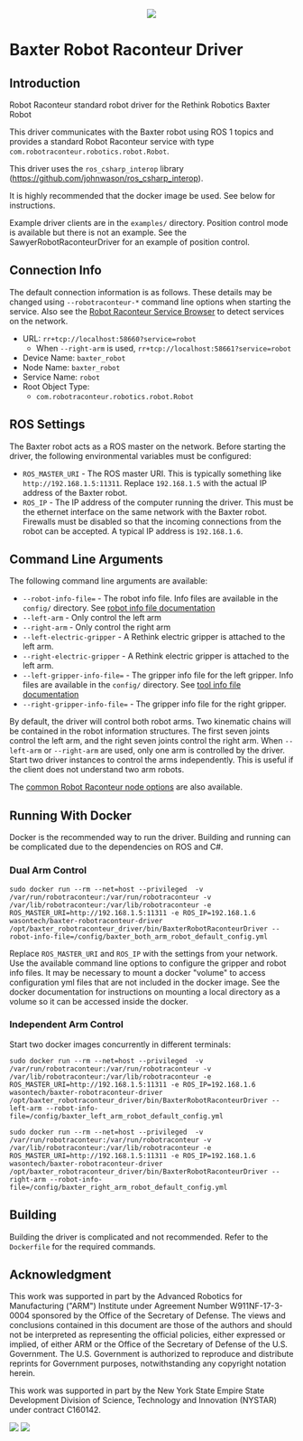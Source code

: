<p align="center"><img src="https://raw.githubusercontent.com/robotraconteur/robotraconteur/refs/heads/master/docs/figures/logo-header.svg"></p>

# Baxter Robot Raconteur Driver

## Introduction

Robot Raconteur standard robot driver for the Rethink Robotics Baxter Robot

This driver communicates with the Baxter robot using ROS 1 topics and provides a standard Robot Raconteur service with type `com.robotraconteur.robotics.robot.Robot`.

This driver uses the `ros_csharp_interop` library (https://github.com/johnwason/ros_csharp_interop).

It is highly recommended that the docker image be used. See below for instructions.

Example driver clients are in the `examples/` directory. Position control mode is available but there is
not an example. See the SawyerRobotRaconteurDriver for an example of position control.

## Connection Info

The default connection information is as follows. These details may be changed using `--robotraconteur-*` command
line options when starting the service. Also see the
[Robot Raconteur Service Browser](https://github.com/robotraconteur/RobotRaconteur_ServiceBrowser) to detect
services on the network.

- URL: `rr+tcp://localhost:58660?service=robot`
  - When `--right-arm` is used, `rr+tcp://localhost:58661?service=robot`
- Device Name: `baxter_robot`
- Node Name: `baxter_robot`
- Service Name: `robot`
- Root Object Type:
  - `com.robotraconteur.robotics.robot.Robot`

## ROS Settings

The Baxter robot acts as a ROS master on the network. Before starting the driver, the following environmental variables
must be configured:

* `ROS_MASTER_URI` - The ROS master URI. This is typically something like `http://192.168.1.5:11311`. Replace
`192.168.1.5` with the actual IP address of the Baxter robot.
* `ROS_IP` - The IP address of the computer running the driver. This must be the ethernet interface on the same network with the Baxter robot. Firewalls must be disabled so that the incoming connections from the robot can be accepted. A typical IP address is `192.168.1.6`.

## Command Line Arguments

The following command line arguments are available:

* `--robot-info-file=` - The robot info file. Info files are available in the `config/` directory. See [robot info file documentation](https://github.com/robotraconteur/robotraconteur_standard_robdef/blob/master/docs/info_files/robot.md)
* `--left-arm` - Only control the left arm
* `--right-arm` - Only control the right arm
* `--left-electric-gripper` - A Rethink electric gripper is attached to the left arm.
* `--right-electric-gripper` - A Rethink electric gripper is attached to the left arm.
* `--left-gripper-info-file=` - The gripper info file for the left gripper. Info files are available in the `config/` directory. See [tool info file documentation](https://github.com/robotraconteur/robotraconteur_standard_robdef/blob/master/docs/info_files/tool.md)
* `--right-gripper-info-file=` - The gripper info file for the right gripper.

By default, the driver will control both robot arms. Two kinematic chains will be contained in the robot information
structures. The first seven joints control the left arm, and the right seven joints control the right arm. When
`--left-arm` or `--right-arm` are used, only one arm is controlled by the driver. Start two driver instances to
control the arms independently. This is useful if the client does not understand two arm robots.

The [common Robot Raconteur node options](https://github.com/robotraconteur/robotraconteur/wiki/Command-Line-Options) are also available.

## Running With Docker 

Docker is the recommended way to run the driver. Building and running can be complicated due to the dependencies on ROS and C\#.

### Dual Arm Control

```
sudo docker run --rm --net=host --privileged  -v /var/run/robotraconteur:/var/run/robotraconteur -v /var/lib/robotraconteur:/var/lib/robotraconteur -e ROS_MASTER_URI=http://192.168.1.5:11311 -e ROS_IP=192.168.1.6 wasontech/baxter-robotraconteur-driver /opt/baxter_robotraconteur_driver/bin/BaxterRobotRaconteurDriver --robot-info-file=/config/baxter_both_arm_robot_default_config.yml
```

Replace `ROS_MASTER_URI` and `ROS_IP` with the settings from your network. Use the available command line options to configure the gripper and robot info files.  It may be necessary to mount a docker "volume" to access configuration yml files that are not included in the docker image. See the docker documentation for instructions on mounting a local directory as a volume so it can be accessed inside the docker.

### Independent Arm Control

Start two docker images concurrently in different terminals:

```
sudo docker run --rm --net=host --privileged  -v /var/run/robotraconteur:/var/run/robotraconteur -v /var/lib/robotraconteur:/var/lib/robotraconteur -e ROS_MASTER_URI=http://192.168.1.5:11311 -e ROS_IP=192.168.1.6 wasontech/baxter-robotraconteur-driver /opt/baxter_robotraconteur_driver/bin/BaxterRobotRaconteurDriver --left-arm --robot-info-file=/config/baxter_left_arm_robot_default_config.yml
```

```
sudo docker run --rm --net=host --privileged  -v /var/run/robotraconteur:/var/run/robotraconteur -v /var/lib/robotraconteur:/var/lib/robotraconteur -e ROS_MASTER_URI=http://192.168.1.5:11311 -e ROS_IP=192.168.1.6 wasontech/baxter-robotraconteur-driver /opt/baxter_robotraconteur_driver/bin/BaxterRobotRaconteurDriver --right-arm --robot-info-file=/config/baxter_right_arm_robot_default_config.yml
```


## Building

Building the driver is complicated and not recommended. Refer to the `Dockerfile` for the required commands.

## Acknowledgment

This work was supported in part by the Advanced Robotics for Manufacturing ("ARM") Institute under Agreement Number W911NF-17-3-0004 sponsored by the Office of the Secretary of Defense. The views and conclusions contained in this document are those of the authors and should not be interpreted as representing the official policies, either expressed or implied, of either ARM or the Office of the Secretary of Defense of the U.S. Government. The U.S. Government is authorized to reproduce and distribute reprints for Government purposes, notwithstanding any copyright notation herein.

This work was supported in part by the New York State Empire State Development Division of Science, Technology and Innovation (NYSTAR) under contract C160142.

![](https://github.com/robotraconteur/robotraconteur/blob/master/docs/figures/arm_logo.jpg?raw=true)
![](https://github.com/robotraconteur/robotraconteur/blob/master/docs/figures/nys_logo.jpg?raw=true)